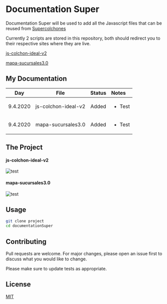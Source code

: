 # Documentation Super

Documentation Super will be used to add all the Javascript files that can be reused from [Supercolchones](https://www.supercolchones.com.mx/)

Currently 2 scripts are stored in this repository, both should redirect you to their respective sites where they are live.

[js-colchon-ideal-v2](https://www.supercolchones.com.mx/buscar-colchon-ideal)

[mapa-sucursales3.0](https://www.supercolchones.com.mx/sucursales)

## My Documentation

|      Day      |  File  |      Status     |      Notes     |
|:-------------:|:-------------:|:-------------:|:--------------|
| 9.4.2020 |  js-colchon-ideal-v2  | Added | <ul><li>Test</li></ul>|
| 9.4.2020 |  mapa-sucursales3.0  | Added | <ul><li>Test</li></ul>|

## The Project
#### js-colchon-ideal-v2
![test](https://media.giphy.com/media/26n7b7PjSOZJwVCmY/giphy.gif)
#### mapa-sucursales3.0
![test](https://media.giphy.com/media/26n7b7PjSOZJwVCmY/giphy.gif)

## Usage

```bash
git clone project
cd documentationSuper
```

## Contributing
Pull requests are welcome. For major changes, please open an issue first to discuss what you would like to change.

Please make sure to update tests as appropriate.

## License
[MIT](https://choosealicense.com/licenses/mit/)
